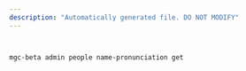 ```yaml
---
description: "Automatically generated file. DO NOT MODIFY"
---
```


```bash


mgc-beta admin people name-pronunciation get

```